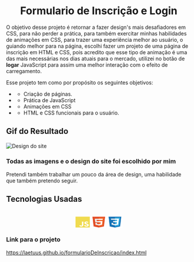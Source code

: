 <h1 align="center"> Formulario de Inscrição e Login </h1>

O objetivo desse projeto é retornar a fazer design's mais desafiadores em CSS, para não perder a prática, para também exercitar minhas habilidades de animações em CSS, para trazer uma experiência melhor ao usuário, o guiando melhor para na página, escolhi fazer um projeto de uma página de inscrição em HTML e CSS, pois acredito que esse tipo de animação é uma das mais necessárias nos dias atuais para o mercado, utilizei no botão de **logar** JavaScript para assim uma melhor interação com o efeito de carregamento.

Esse projeto tem como por propósito os seguintes objetivos:

* - Criação de páginas.
* - Prática de JavaScript
* - Animações em CSS
* - HTML e CSS funcionais para o usuário.


<h2 align="centre">Gif do Resultado</h2>

<img align="center" alt="Design do site" height="300" width="500" src="./assets/design/formulario.gif">

### Todas as imagens e o design do site foi escolhido por mim

Pretendi também trabalhar um pouco da área de design, uma habilidade que também pretendo seguir.

<h2 align="centre">Tecnologias Usadas</h2>

<div align="center">
     <div style="display: inline_block margin-left:auto margin-rigth:auto"><br>
        <img align="center" alt="JavaScript icon" height="30" width="40" src="https://raw.githubusercontent.com/devicons/devicon/master/icons/javascript/javascript-plain.svg">  
       <img align="center" alt="HTML icon" height="30" width="40" src="https://raw.githubusercontent.com/devicons/devicon/master/icons/html5/html5-original.svg">
       <img align="center" alt="CSS icon" height="30" width="40" src="https://raw.githubusercontent.com/devicons/devicon/master/icons/css3/css3-original.svg">
    </div>
</div>

<h3 align="centre">Link para o projeto</h3>

https://laetuus.github.io/formularioDeInscricao/index.html
